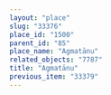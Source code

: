 ```yaml
---
layout: "place"
slug: "33376"
place_id: "1500"
parent_id: "85"
place_name: "Agmatānu"
related_objects: "7787"
title: "Agmatānu"
previous_item: "33379"
---
```

